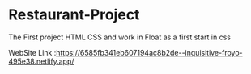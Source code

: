 # Restaurant-Project
The First project HTML CSS and work in Float as a first start in css

WebSite Link :https://6585fb341eb607194ac8b2de--inquisitive-froyo-495e38.netlify.app/
